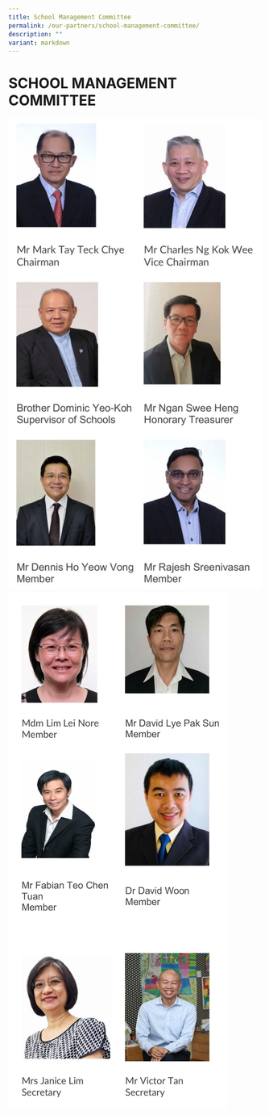 ```yaml
---
title: School Management Committee
permalink: /our-partners/school-management-committee/
description: ""
variant: markdown
---
```

# **SCHOOL MANAGEMENT COMMITTEE**
![](/images/Our%20Partners/SCHOOL_MANAGEMENT_COMMITTEE_images_0.jpg)
![](/images/Our%20Partners/SCHOOL_MANAGEMENT_COMMITTEE_images_1.jpg)